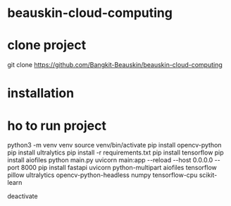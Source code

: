 # beauskin-cloud-computing

# clone project 
git clone https://github.com/Bangkit-Beauskin/beauskin-cloud-computing

# installation


# ho to run project
python3 -m venv venv
source venv/bin/activate
pip install opencv-python
pip install ultralytics
pip install -r requirements.txt
pip install tensorflow
pip install aiofiles
python main.py
uvicorn main:app --reload --host 0.0.0.0 --port 8000
pip install fastapi uvicorn python-multipart aiofiles tensorflow pillow ultralytics opencv-python-headless numpy tensorflow-cpu scikit-learn

deactivate